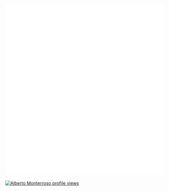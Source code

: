 ![Metrics](https://github.com/Albermonte/Albermonte/blob/main/github-metrics.svg)

[![Alberto Monterroso profile views](https://u8views.com/api/v1/github/profiles/14013679/views/day-week-month-total-count.svg)](https://u8views.com/github/Albermonte)
<!--
**Albermonte/Albermonte** is a ✨ _special_ ✨ repository because its `README.md` (this file) appears on your GitHub profile.

Here are some ideas to get you started:

- 🔭 I’m currently working on ...
- 🌱 I’m currently learning ...
- 👯 I’m looking to collaborate on ...
- 🤔 I’m looking for help with ...
- 💬 Ask me about ...
- 📫 How to reach me: ...
- 😄 Pronouns: ...
- ⚡ Fun fact: ...
-->
